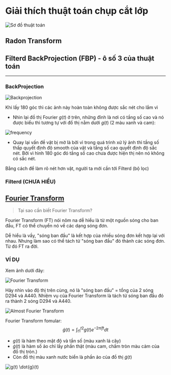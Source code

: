 # Giải thích thuật toán chụp cắt lớp

![Sơ đồ thuật toán](https://i.imgur.com/KruSrIX.png)

## Radon Transform

## Filterd BackProjection (FBP) - ô số 3 của thuật toán

---

### BackProjection

![Backprojection](https://i.imgur.com/itOtHB9.png)

Khi lấy 180 góc thì các ảnh này hoàn toàn không được sắc nét cho lắm vì

- Nhìn lại đồ thị Fourier $g(t)$ ở trên, những đỉnh là nơi có tầng số cao và nó được biểu thì tương tự với đồ thị nằm dưới $g(t)$ (2 màu xanh và cam):

![frequency](https://i.imgur.com/sv81es3.png)

- Quay lại vấn đề vật bị mờ là bởi vì trong quá trình xử lý ảnh thì tầng số thấp quyết định độ smooth của vật và tầng số cao quyết định độ sắc nét. Bởi vì hình 180 góc đó tầng số cao chưa được hiện thị nên nó không có sắc nét.

Bằng cách để làm rõ nét hơn vật, người ta mới cần tới Filterd (bộ lọc)

### Filterd (CHƯA HIỂU)

## [Fourier Transform](https://www.youtube.com/watch?v=spUNpyF58BY)

> Tại sao cần biết Fourier Transform?

Fourier Transform (FT) nói nôm na dễ hiểu là từ một nguồn sóng cho ban đầu, FT có thể chuyển nó về các dạng sóng đơn.

Dễ hiểu là vầy, "sóng ban đầu" là kết hợp của nhiều sóng đơn kết hợp lại với nhau. Nhưng làm sao có thể tách từ "sóng ban đầu" đó thành các sóng đơn. Từ đó FT ra đời.

### VÍ DỤ

Xem ảnh dưới đây:

![Fourier Transform](https://i.imgur.com/JB9ht9o.png)

Hãy nhìn vào độ thị trên cùng, nó là "sóng ban đầu" = tổng của 2 sóng D294 và A440. Nhiệm vụ của Fourier Transform là tách từ sóng ban đầu đó ra thành 2 sóng D294 và A440.

![Almost Fourier Transform](https://i.imgur.com/Gds8pzO.png)

Fourier Transform fomular:
$$\dot{g}(t)=\int_{t1}^{t2} g(t) e^{-2\pi ift} dt$$

- $g(t)$ là hàm theo mật độ và tần số (màu xanh lá cây)
- $\dot{g}(t)$ là hàm số ảo chỉ lấy phần thật (màu cam, chấm tròn màu cảm của đồ thị tròn.)
- Còn đồ thị màu xanh nước biển là phần ảo của đồ thị $\dot{g}(t)$

![g(t) \dot{g}(t)](https://i.imgur.com/J6h9xA5.png)

